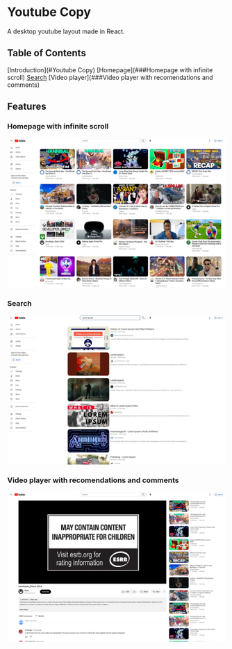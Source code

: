 # Youtube Copy

 A desktop youtube layout made in React. 

## Table of Contents

[Introduction](#Youtube Copy)
[Homepage](###Homepage with infinite scroll)
[Search](###Search)
[Video player](###Video player with recomendations and comments)

## Features

### Homepage with infinite scroll

![](./src/assets/readme/homepage.jpg)

### Search
  
![](./src/assets/readme/search.jpg)

### Video player with recomendations and comments
 
![](./src/assets/readme/video.jpg)

